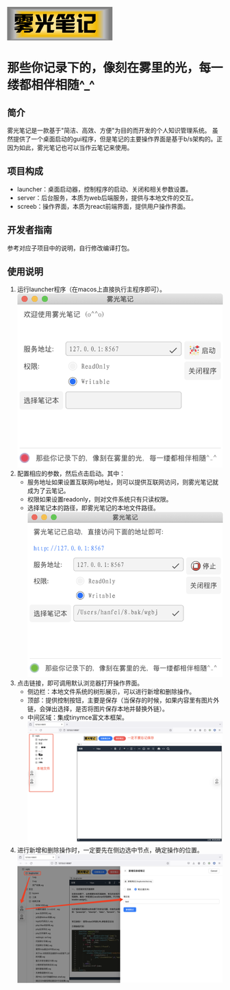 ![img.png](res/Icon.png)
# 那些你记录下的，像刻在雾里的光，每一缕都相伴相随^_^
## 简介
雾光笔记是一款基于"简洁、高效、方便"为目的而开发的个人知识管理系统。
虽然提供了一个桌面启动的gui程序，但是笔记的主要操作界面是基于b/s架构的。正因为如此，雾光笔记也可以当作云笔记来使用。
## 项目构成
* launcher：桌面启动器，控制程序的启动、关闭和相关参数设置。
* server：后台服务，本质为web后端服务，提供与本地文件的交互。
* screeb：操作界面，本质为react前端界面，提供用户操作界面。

## 开发者指南
参考对应子项目中的说明，自行修改编译打包。

## 使用说明
1. 运行launcher程序（在macos上直接执行主程序即可）。
   ![step1.png](res/step1.png)
2. 配置相应的参数，然后点击启动。其中：
   * 服务地址如果设置互联网ip地址，则可以提供互联网访问，则雾光笔记就成为了云笔记。
   * 权限如果设置readonly，则对文件系统只有只读权限。
   * 选择笔记本的路径，即雾光笔记的本地文件路径。
   ![step2.png](res/step2.png)
3. 点击链接，即可调用默认浏览器打开操作界面。
   * 侧边栏：本地文件系统的树形展示，可以进行新增和删除操作。
   * 顶部：提供控制按钮，主要是保存（当保存的时候，如果内容里有图片外链，会弹出选择，是否将图片保存本地并替换外链）。
   * 中间区域：集成tinymce富文本框架。
   ![step3.png](res/step3.png)
4. 进行新增和删除操作时，一定要先在侧边选中节点，确定操作的位置。
   ![step4.png](res/step4.png)


